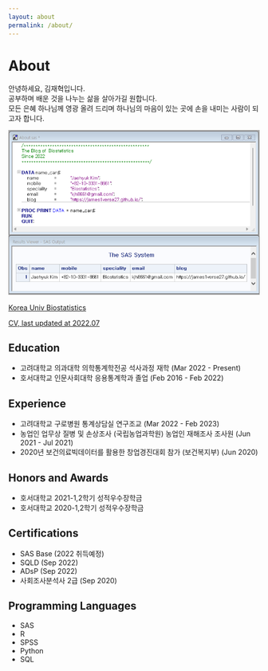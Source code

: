```yaml
---
layout: about
permalink: /about/
---
```


# About


안녕하세요, 김재혁입니다.<br>
공부하며 배운 것을 나누는 삶을 살아가길 원합니다.<br>
모든 은혜 하나님께 영광 올려 드리며 하나님의 마음이 있는 곳에 손을 내미는 사람이 되고자 합니다.

![](/assets/img/about.png)


[Korea Univ Biostatistics](https://kubiostat.korea.ac.kr/) 

[CV, last updated at 2022.07](/assets/cv/CV.pdf)


## Education
- 고려대학교 의과대학 의학통계학전공 석사과정 재학 (Mar 2022 - Present)
- 호서대학교 인문사회대학 응용통계학과 졸업 (Feb 2016 - Feb 2022)


## Experience
- 고려대학교 구로병원 통계상담실 연구조교 (Mar 2022 - Feb 2023)
- 농업인 업무상 질병 및 손상조사 (국립농업과학원) 농업인 재해조사 조사원 (Jun 2021 - Jul 2021)
- 2020년 보건의료빅데이터를 활용한 창업경진대회 참가 (보건복지부) (Jun 2020)


## Honors and Awards
- 호서대학교 2021-1,2학기 성적우수장학금
- 호서대학교 2020-1,2학기 성적우수장학금


## Certifications
- SAS Base (2022 취득예정)
- SQLD (Sep 2022)
- ADsP (Sep 2022)
- 사회조사분석사 2급 (Sep 2020)


## Programming Languages
- SAS
- R
- SPSS
- Python
- SQL